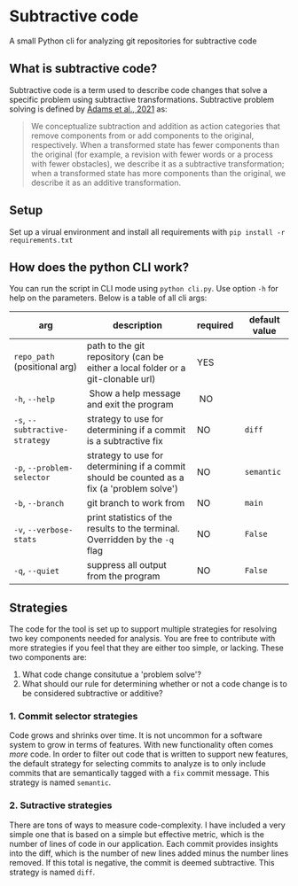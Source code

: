 # Subtractive code
A small Python cli for analyzing git repositories for subtractive code

## What is subtractive code?
Subtractive code is a term used to describe code changes that solve a specific problem using subtractive transformations.
Subtractive problem solving is defined by [Adams et al., 2021](https://www.nature.com/articles/s41586-021-03380-y) as:
> We conceptualize subtraction and addition as action categories that remove components from or add components to the original, respectively. When a transformed state has fewer components than the original (for example, a revision with fewer words or a process with fewer obstacles), we describe it as a subtractive transformation; when a transformed state has more components than the original, we describe it as an additive transformation.


## Setup
Set up a virual environment and install all requirements with `pip install -r requirements.txt`

## How does the python CLI work?
You can run the script in CLI mode using `python cli.py`. Use option `-h` for help on the parameters. Below is a table of all cli args:

| arg | description | required | default value |
|---|---|---|---|
|`repo_path` (positional arg) | path to the git repository (can be either a local folder or a git-clonable url) | YES | |
| `-h`, `--help` | Show a help message and exit the program | NO | |
| `-s`, `--subtractive-strategy` | strategy to use for determining if a commit is a subtractive fix | NO | `diff` |
| `-p`, `--problem-selector` | strategy to use for determining if a commit should be counted as a fix (a 'problem solve') | NO | `semantic` |
| `-b`, `--branch` | git branch to work from | NO | `main` |
| `-v`, `--verbose-stats` | print statistics of the results to the terminal. Overridden by the `-q` flag | NO | `False` |
| `-q`, `--quiet` | suppress all output from the program | NO | `False` |

## Strategies
The code for the tool is set up to support multiple strategies for resolving two key components needed for analysis. You are free to contribute with more strategies if you feel that they are either too simple, or lacking. 
These two components are:
1. What code change consitutue a 'problem solve'?
2. What should our rule for determining whether or not a code change is to be considered subtractive or additive?


### 1. Commit selector strategies
Code grows and shrinks over time. It is not uncommon for a software system to grow in terms of features. With new functionality often comes _more_ code. In order to filter out code that is written to support new features, the default strategy for selecting commits to analyze is to only include commits that are semantically tagged with a `fix` commit message. This strategy is named `semantic`.

### 2. Sutractive strategies
There are tons of ways to measure code-complexity. I have included a very simple one that is based on a simple but effective metric, which is the number of lines of code in our application. Each commit provides insights into the diff, which is the number of new lines added minus the number lines removed. If this total is negative, the commit is deemed subtractive. This strategy is named `diff`.